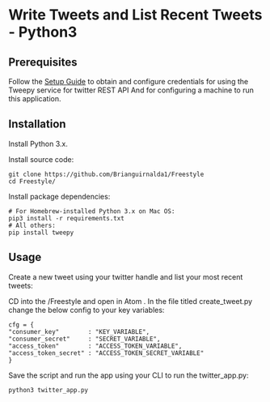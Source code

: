 # Write Tweets and List Recent Tweets - Python3

## Prerequisites

Follow the [Setup Guide](SETUP.md) to obtain and configure credentials for using the Tweepy service for twitter REST API And for configuring a machine to run this application.

## Installation

Install Python 3.x.

Install source code:

```shell
git clone https://github.com/Brianguirnalda1/Freestyle
cd Freestyle/
```

Install package dependencies:

```shell
# For Homebrew-installed Python 3.x on Mac OS:
pip3 install -r requirements.txt
# All others:
pip install tweepy
```

## Usage

Create a new tweet using your twitter handle and list your most recent tweets:

CD into the /Freestyle and open in Atom .
In the file titled create_tweet.py change the below config to your key variables:

```shell
cfg = {
"consumer_key"        : "KEY_VARIABLE",
"consumer_secret"     : "SECRET_VARIABLE",
"access_token"        : "ACCESS_TOKEN_VARIABLE",
"access_token_secret" : "ACCESS_TOKEN_SECRET_VARIABLE"
}
```
Save the script and run the app using your CLI to run the twitter_app.py:

```shell
python3 twitter_app.py
```
